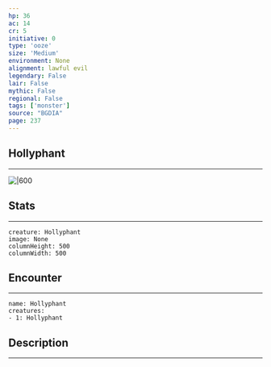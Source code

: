 ```yaml
---
hp: 36
ac: 14
cr: 5
initiative: 0
type: 'ooze'    
size: 'Medium'
environment: None
alignment: lawful evil
legendary: False
lair: False
mythic: False
regional: False
tags: ['monster']
source: "BGDIA"
page: 237
---
```


## Hollyphant
---

![|600](D:/Program%20Files/5e.tools/img/bestiary/BGDIA/Hollyphant.jpg)

## Stats
---

```statblock
creature: Hollyphant
image: None
columnHeight: 500
columnWidth: 500
```

## Encounter
---

```encounter-table
name: Hollyphant
creatures:
- 1: Hollyphant
```

## Description
---




